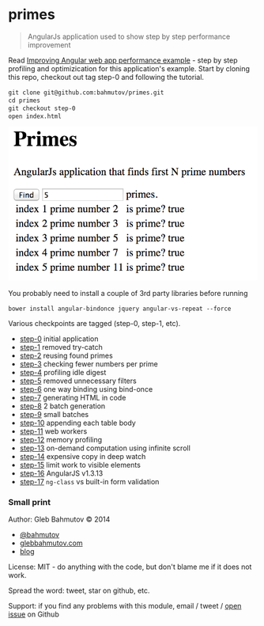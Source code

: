 # primes

> AngularJs application used to show step by step performance improvement

Read [Improving Angular web app performance example][1] - step by step profiling
and optimizication for this application's example. 
Start by cloning this repo, checkout out tag step-0 and following the tutorial.

    git clone git@github.com:bahmutov/primes.git
    cd primes
    git checkout step-0
    open index.html

![primes](images/primes.png)

You probably need to install a couple of 3rd party libraries before running

    bower install angular-bindonce jquery angular-vs-repeat --force

Various checkpoints are tagged (step-0, step-1, etc).

* [step-0](https://github.com/bahmutov/primes/releases/tag/step-0) initial application
* [step-1](https://github.com/bahmutov/primes/releases/tag/step-1) removed try-catch
* [step-2](https://github.com/bahmutov/primes/releases/tag/step-2) reusing found primes
* [step-3](https://github.com/bahmutov/primes/releases/tag/step-3) checking fewer numbers per prime
* [step-4](https://github.com/bahmutov/primes/releases/tag/step-4) profiling idle digest
* [step-5](https://github.com/bahmutov/primes/releases/tag/step-5) removed unnecessary filters
* [step-6](https://github.com/bahmutov/primes/releases/tag/step-6) one way binding using bind-once
* [step-7](https://github.com/bahmutov/primes/releases/tag/step-7) generating HTML in code
* [step-8](https://github.com/bahmutov/primes/releases/tag/step-8) 2 batch generation
* [step-9](https://github.com/bahmutov/primes/releases/tag/step-9) small batches
* [step-10](https://github.com/bahmutov/primes/releases/tag/step-10) appending each table body
* [step-11](https://github.com/bahmutov/primes/releases/tag/step-11) web workers
* [step-12](https://github.com/bahmutov/primes/releases/tag/step-12) memory profiling
* [step-13](https://github.com/bahmutov/primes/releases/tag/step-13) on-demand computation using infinite scroll
* [step-14](https://github.com/bahmutov/primes/releases/tag/step-14) expensive copy in deep watch
* [step-15](https://github.com/bahmutov/primes/releases/tag/step-15) limit work to visible elements
* [step-16](https://github.com/bahmutov/primes/releases/tag/step-16) AngularJS v1.3.13
* [step-17](https://github.com/bahmutov/primes/releases/tag/step-17) `ng-class` vs built-in form validation

### Small print

Author: Gleb Bahmutov &copy; 2014

* [@bahmutov](https://twitter.com/bahmutov)
* [glebbahmutov.com](http://glebbahmutov.com)
* [blog](http://glebbahmutov.com/blog/)

License: MIT - do anything with the code, but don't blame me if it does not work.

Spread the word: tweet, star on github, etc.

Support: if you find any problems with this module, email / tweet /
[open issue](https://github.com/bahmutov/primes/issues?state=open) on Github

[1]: http://glebbahmutov.com/blog/improving-angular-web-app-performance-example/
